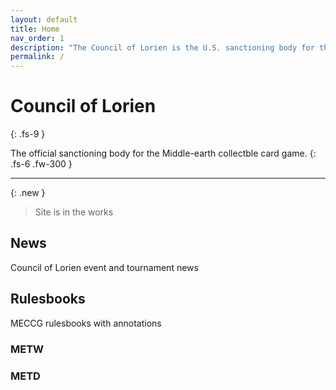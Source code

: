 ```yaml
---
layout: default
title: Home
nav_order: 1
description: "The Council of Lorien is the U.S. sanctioning body for the Middle-earth CCG."
permalink: /
---
```


# Council of Lorien
{: .fs-9 }

The official sanctioning body for the Middle-earth collectble card game.
{: .fs-6 .fw-300 }

---

{: .new }
> Site is in the works

## News
Council of Lorien event and tournament news

## Rulesbooks
MECCG rulesbooks with annotations

### METW

### METD
